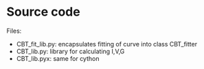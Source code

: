 # Source code

Files:
* CBT_fit_lib.py: encapsulates fitting of curve into class CBT_fitter
* CBT_lib.py: library for calculating I,V,G
* CBT_lib.pyx: same for cython

